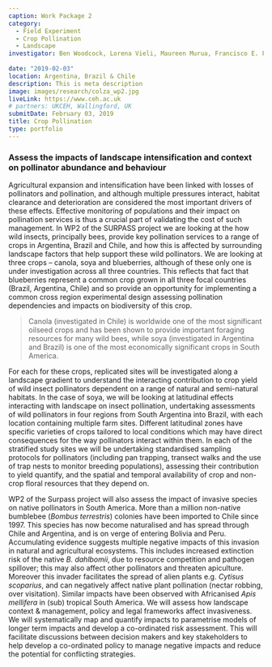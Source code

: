 ```yaml
---
caption: Work Package 2
category:
  - Field Experiment
  - Crop Pollination
  - Landscape
investigator: Ben Woodcock, Lorena Vieli, Maureen Murua, Francisco E. Fonturbel, Carlos Valdivia, Cecilia Smith-Ramirez, Natacha Chacoff, Mariano Devoto, Leonardo Galetto, Carolina Morales, Marina Arbetman, Marcelo Aizen, Agustin Saez, Kayna Agostini, Tiago Mauricio Francoy, Betina Blochtein, Patricia Nunes Silva, Nicolay Leme da Cunha, Rodrigo Yoiti Tsukahara
  
date: "2019-02-03"
location: Argentina, Brazil & Chile
description: This is meta description
image: images/research/colza_wp2.jpg
liveLink: https://www.ceh.ac.uk
# partners: UKCEH, Wallingford, UK
submitDate: February 03, 2019
title: Crop Pollination
type: portfolio
---
```

### Assess the impacts of landscape intensification and context on pollinator abundance and behaviour

Agricultural expansion and intensification have been linked with losses of pollinators and pollination, and although multiple pressures interact, habitat clearance and deterioration are considered the most important drivers of these effects. Effective monitoring of populations and their impact on pollination services is thus a crucial part of validating the cost of such management. In WP2 of the SURPASS project we are looking at the how wild insects, principally bees, provide key pollination services to a range of crops in Argentina, Brazil and Chile, and how this is affected by surrounding landscape factors that help support these wild pollinators.  We are looking at three crops – canola, soya and blueberries, although of these only one is under investigation across all three countries.  This reflects that fact that blueberries represent a common crop grown in all three focal countries (Brazil, Argentina, Chile) and so provide an opportunity for implementing a common cross region experimental design assessing pollination dependencies and impacts on biodiversity of this crop.

> Canola (investigated in Chile) is worldwide one of the most significant oilseed crops and has been shown to provide important foraging resources for many wild bees, while soya (investigated in Argentina and Brazil) is one of the most economically significant crops in South America.

For each for these crops, replicated sites will be investigated along a landscape gradient to understand the interacting contribution to crop yield of wild insect pollinators dependent on a range of natural and semi-natural habitats.  In the case of soya, we will be looking at latitudinal effects interacting with landscape on insect pollination, undertaking assessments of wild pollinators in four regions from South Argentina into Brazil, with each location containing multiple farm sites.  Different latitudinal zones have specific varieties of crops tailored to local conditions which may have direct consequences for the way pollinators interact within them.  In each of the stratified study sites we will be undertaking standardised sampling protocols for pollinators (including pan trapping, transect walks and the use of trap nests to monitor breeding populations), assessing their contribution to yield quantify, and the spatial and temporal availability of crop and non-crop floral resources that they depend on. 

WP2 of the Surpass project will also assess the impact of invasive species on native pollinators in South America.  More than a million non-native bumblebee (*Bombus terrestris*) colonies have been imported to Chile since 1997.  This species has now become naturalised and has spread through Chile and Argentina, and is on verge of entering Bolivia and Peru. Accumulating evidence suggests multiple negative impacts of this invasion in natural and agricultural ecosystems. This includes increased extinction risk of the native *B. dahlbomii*, due to resource competition and pathogen spillover; this may also affect other pollinators and threaten apiculture. Moreover this invader facilitates the spread of alien plants e.g. *Cytisus scoparius*, and can negatively affect native plant pollination (nectar robbing, over visitation). Similar impacts have been observed with Africanised *Apis mellifera* in (sub) tropical South America. We will assess how landscape context & management, policy and legal frameworks affect invasiveness. We will systematically map and quantify impacts to parametrise models of longer term impacts and develop a co-ordinated risk assessment. This will facilitate discussions between decision makers and key stakeholders to help develop a co-ordinated policy to manage negative impacts and reduce the potential for conflicting strategies.